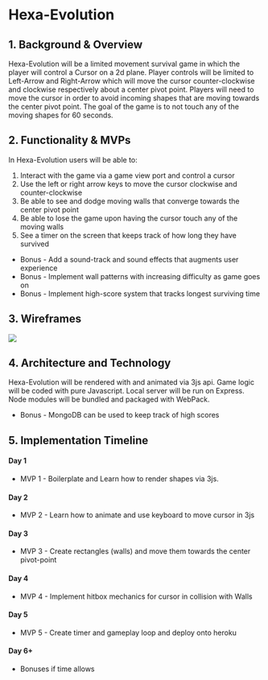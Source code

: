 # Hexa-Evolution

## 1. Background & Overview
Hexa-Evolution will be a limited movement survival game in which the player will control a Cursor on a 2d plane. Player controls will be limited to Left-Arrow and Right-Arrow which will move the cursor counter-clockwise and clockwise respectively about a center pivot point. Players will need to move the cursor in order to avoid incoming shapes that are moving towards the center pivot point. The goal of the game is to not touch any of the moving shapes for 60 seconds.

## 2. Functionality & MVPs
In Hexa-Evolution users will be able to:
1. Interact with the game via a game view port and control a cursor
2. Use the left or right arrow keys to move the cursor clockwise and counter-clockwise
3. Be able to see and dodge moving walls that converge towards the center pivot point
4. Be able to lose the game upon having the cursor touch any of the  moving walls
5. See a timer on the screen that keeps track of how long they have survived
* Bonus - Add a sound-track and sound effects that augments user experience
* Bonus - Implement wall patterns with increasing difficulty as game goes on
* Bonus - Implement high-score system that tracks longest surviving time

## 3. Wireframes
<img src="https://raw.githubusercontent.com/applecidera/hexa-evolution/master/assets/hexa-evolution-wireframe.png"/>


## 4. Architecture and Technology
Hexa-Evolution will be rendered with and animated via 3js api. Game logic will be coded with pure Javascript. Local server will be run on Express. Node modules will be bundled and packaged with WebPack.
* Bonus - MongoDB can be used to keep track of high scores

## 5. Implementation Timeline

#### Day 1
* MVP 1 - Boilerplate and Learn how to render shapes via 3js.
#### Day 2
* MVP 2 - Learn how to animate and use keyboard to move cursor in 3js
#### Day 3
* MVP 3 - Create rectangles (walls) and move them towards the center pivot-point
#### Day 4
* MVP 4 - Implement hitbox mechanics for cursor in collision with Walls
#### Day 5
* MVP 5 - Create timer and gameplay loop and deploy onto heroku

#### Day 6+ 
* Bonuses if time allows